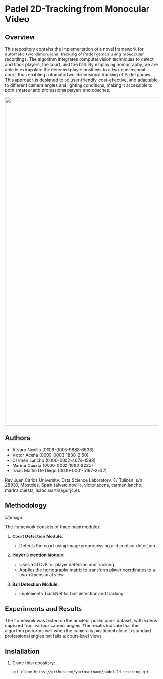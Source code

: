 # Padel 2D-Tracking from Monocular Video

## Overview

This repository contains the implementation of a novel framework for automatic two-dimensional tracking of Padel games using monocular recordings. The algorithm integrates computer vision techniques to detect and track players, the court, and the ball. By employing homography, we are able to extrapolate the detected player positions to a two-dimensional court, thus enabling automatic two-dimensional tracking of Padel games. This approach is designed to be user-friendly, cost-effective, and adaptable to different camera angles and lighting conditions, making it accessible to both amateur and professional players and coaches.

<a href="url"><img src="[http://url.to/image.png](https://github.com/AlvaroNovillo/DS_Padel/assets/81865790/a8435924-7e32-45fb-b4b7-e6eef7d03843)" align="center" height="1080" width="1920" ></a>




## Authors

- ÁLvaro Novillo (0009-0003-9888-6638)
- Víctor Aceña (0000-0003-1838-2150)
- Carmen Lancho (0000-0002-4674-1598)
- Marina Cuesta (0000-0002-1880-9225)
- Isaac Martín De Diego (0000-0001-5197-2932)

Rey Juan Carlos University, Data Science Laboratory, C/ Tulipán, s/n, 28933, Móstoles, Spain
{alvaro.novillo, victor.acena, carmen.lancho, marina.cuesta, isaac.martin}@urjc.es

## Methodology
![image](https://github.com/AlvaroNovillo/DS_Padel/assets/81865790/28ad2d6a-ac95-41f7-aaa5-bf7fa25664ee)


The framework consists of three main modules:

1. **Court Detection Module**:
   - Detects the court using image preprocessing and contour detection.

2. **Player Detection Module**:
   - Uses YOLOv8 for player detection and tracking.
   - Applies the homography matrix to transform player coordinates to a two-dimensional view.

3. **Ball Detection Module**:
   - Implements TrackNet for ball detection and tracking.

## Experiments and Results

The framework was tested on the amateur public padel dataset, with videos captured from various camera angles. The results indicate that the algorithm performs well when the camera is positioned close to standard professional angles but fails at court-level views.


## Installation

1. Clone this repository:
   ```sh
   git clone https://github.com/yourusername/padel-2d-tracking.git
